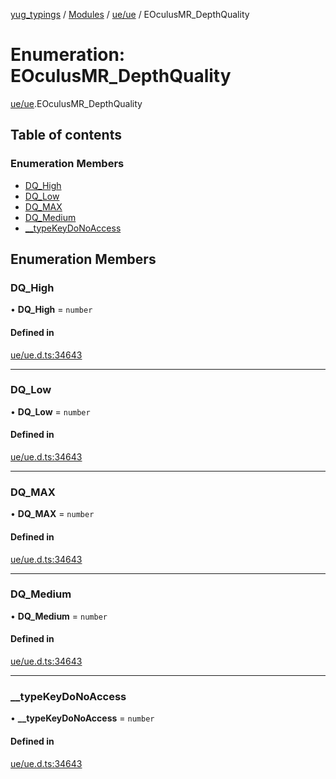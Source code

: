 [yug_typings](../README.md) / [Modules](../modules.md) / [ue/ue](../modules/ue_ue.md) / EOculusMR\_DepthQuality

# Enumeration: EOculusMR\_DepthQuality

[ue/ue](../modules/ue_ue.md).EOculusMR_DepthQuality

## Table of contents

### Enumeration Members

- [DQ\_High](ue_ue.EOculusMR_DepthQuality.md#dq_high)
- [DQ\_Low](ue_ue.EOculusMR_DepthQuality.md#dq_low)
- [DQ\_MAX](ue_ue.EOculusMR_DepthQuality.md#dq_max)
- [DQ\_Medium](ue_ue.EOculusMR_DepthQuality.md#dq_medium)
- [\_\_typeKeyDoNoAccess](ue_ue.EOculusMR_DepthQuality.md#__typekeydonoaccess)

## Enumeration Members

### DQ\_High

• **DQ\_High** = `number`

#### Defined in

[ue/ue.d.ts:34643](https://github.com/YugMetaverse/yug_typings/blob/25cad34/ue/ue.d.ts#L34643)

___

### DQ\_Low

• **DQ\_Low** = `number`

#### Defined in

[ue/ue.d.ts:34643](https://github.com/YugMetaverse/yug_typings/blob/25cad34/ue/ue.d.ts#L34643)

___

### DQ\_MAX

• **DQ\_MAX** = `number`

#### Defined in

[ue/ue.d.ts:34643](https://github.com/YugMetaverse/yug_typings/blob/25cad34/ue/ue.d.ts#L34643)

___

### DQ\_Medium

• **DQ\_Medium** = `number`

#### Defined in

[ue/ue.d.ts:34643](https://github.com/YugMetaverse/yug_typings/blob/25cad34/ue/ue.d.ts#L34643)

___

### \_\_typeKeyDoNoAccess

• **\_\_typeKeyDoNoAccess** = `number`

#### Defined in

[ue/ue.d.ts:34643](https://github.com/YugMetaverse/yug_typings/blob/25cad34/ue/ue.d.ts#L34643)

